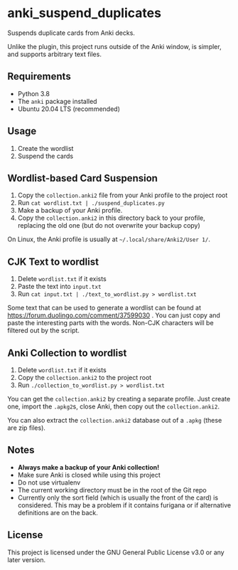 # anki_suspend_duplicates

Suspends duplicate cards from Anki decks.

Unlike the plugin, this project runs outside of the Anki window,
is simpler, and supports arbitrary text files.

## Requirements

- Python 3.8
- The `anki` package installed
- Ubuntu 20.04 LTS (recommended)

## Usage

1. Create the wordlist
2. Suspend the cards

## Wordlist-based Card Suspension

1. Copy the `collection.anki2` file from your Anki profile to the project root
2. Run `cat wordlist.txt | ./suspend_duplicates.py`
3. Make a backup of your Anki profile.
4. Copy the `collection.anki2` in this directory back to your profile, replacing the old one
(but do not overwrite your backup copy)

On Linux, the Anki profile is usually at `~/.local/share/Anki2/User 1/`.

## CJK Text to wordlist

1. Delete `wordlist.txt` if it exists
2. Paste the text into `input.txt`
3. Run `cat input.txt | ./text_to_wordlist.py > wordlist.txt`

Some text that can be used to generate a wordlist can be found at https://forum.duolingo.com/comment/37599030 .
You can just copy and paste the interesting parts with the words.
Non-CJK characters will be filtered out by the script.

## Anki Collection to wordlist

1. Delete `wordlist.txt` if it exists
2. Copy the `collection.anki2` to the project root
3. Run `./collection_to_wordlist.py > wordlist.txt`

You can get the `collection.anki2` by creating a separate profile.
Just create one, import the `.apkg2`s, close Anki, then copy out the `collection.anki2`.

You can also extract the `collection.anki2` database out of a `.apkg` (these are zip files).

## Notes

- **Always make a backup of your Anki collection!**
- Make sure Anki is closed while using this project
- Do not use virtualenv
- The current working directory must be in the root of the Git repo
- Currently only the sort field (which is usually the front of the card) is considered.
This may be a problem if it contains furigana or if alternative definitions are on the back.

## License

This project is licensed under the GNU General Public License v3.0 or any later version.
